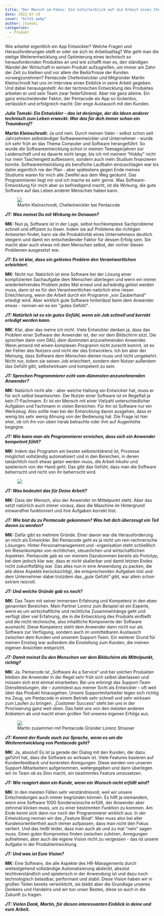 ```yaml
---
title: "Der Mensch im Fokus: Ein Schulterblick auf die Arbeit eines Chef-Entwicklers"
date: 2022-07-19
cover: "bild1.webp"
author: jtomski
categories:
  - Produkt
---
```


Wie arbeitet eigentlich ein App Entwickler? Welche Fragen und Herausforderungen
stellt er oder sie sich im Arbeitsalltag? Wie geht man die stetige
Weiterentwicklung und Optimierung eines technisch so herausfordernden Produktes
an und wie schafft man es, den ständigen Wandel der Wirtschaft in seinem Produkt
aufzugreifen, um immer am Zahn der Zeit zu bleiben und vor allem die Bedürfnisse
der Kunden vorwegzunehmen? Pentacode Chefentwickler und Mitgründer Martin
Kleinschrodt hat uns im Interview einen Einblick in seine Arbeit gegeben. Und
dabei herausgestellt: An der technischen Entwicklung des Produktes
arbeiten er und sein Team zwar federführend. Aber nie ganz alleine. Ein ganz
entscheidender Faktor, der Pentacode als App so lückenlos, verlässlich und
erfolgreich macht: Der enge Austausch mit den Kunden.

_**Julia Tomski: Ein Entwickler - das ist derjenige, der die Ideen anderer
technisch zum Leben erweckt. War das für dich immer schon ein Traumberuf?**_

**Martin Kleinschrodt:** Ja und nein. Durch meinen Vater - selbst schon seit Jahrzehnten
selbständiger Softwareentwickler und Unternehmer - wurde ich sehr früh an das
Thema Computer und Software herangeführt. So wurde die Softwareentwicklung
schon in meinen Teenagerjahren zur Leidenschaft und es dauerte nicht lange, bis
ich mit meinem “Hobby” nicht nur mein Taschengeld aufbessern, sondern auch mein
Studium finanzieren konnte. Softwareentwicklung als berufliche Laufbahn einzuschlagen
war bis dahin eigentlich nie der Plan - aber spätestens gegen Ende meines Studiums waren
für mich alle Zweifel aus dem Weg geräumt. Das Programmieren liegt mir und ich mache es sehr
gerne. Was Software-Entwicklung für mich aber so befriedigend macht, ist die Wirkung, die
gute Software auf das Leben anderer Menschen haben kann.

<figure class="float right width-30pc">
  <img src="bild2.webp" />
  <figcaption>Martin Kleinschrodt, Chefentwickler bei Pentacode</figcaption>
</figure>

_**JT: Was meinst Du mit Wirkung im Genauen?**_

**MK:** Nun ja, Software ist in der Lage, selbst hochkomplexe Sachprobleme
schnell und effizient zu lösen. Indem sie auf Probleme die richtigen Antworten
findet, kann sie die Produktivität eines Unternehmens deutlich steigern und
damit ein entscheidender Faktor für dessen Erfolg sein. Sie macht aber auch etwas
mit dem Menschen selbst, der vorher diesen Problemen ausgesetzt war.

_**JT: Es ist klar, dass ein gelöstes Problem den Verantwortlichen erleichtert.**_

**MK:** Nicht nur. Natürlich ist eine Software bei der Lösung einer
komplizierten Sachaufgabe dem Menschen überlegen und wenn ein immer
wiederkehrendes Problem jedes Mal erneut und aufwändig gelöst werden muss, dann
ist es für den Verantwortlichen natürlich eine riesen Erleichterung, wenn die
Arbeit durch ein Programm „von Zauberhand“ erledigt wird. Aber wirklich gute
Software hinterlässt beim dem Anwender etwas - nennen wir es ein "gutes
Gefühl".

_**JT: Natürlich ist es ein gutes Gefühl, wenn ein Job schnell und korrekt erledigt werden kann.**_

**MK:** Klar, aber das meine ich nicht. Viele Entwickler denken ja, dass das
Problem einer Software der Anwender ist, der vor dem Bildschirm sitzt. Die
sprechen dann vom DAU, dem dümmsten anzunehmenden Anwender. Wenn jemand mit
einem komplexen Programm nicht zurecht kommt, ist es der Fehler des Nutzers und
nicht der des Entwicklers. Ich bin aber der Meinung, dass Software dem Menschen
dienen muss und nicht umgekehrt. Nicht nur, indem sie seinen Job erleichtert,
sondern dem Nutzer außerdem das Gefühl gibt, selbstwirksam und kompetent zu sein.

_**JT: Sprechen Programmierer echt vom dümmsten anzunehmenden Anwender?**_

**MK:** Natürlich nicht alle - aber welche Haltung ein Entwickler hat, muss er
für sich selbst beantworten. Der Nutzer einer Software ist im Regelfall ja kein
IT-Fachmann. Er ist ein Mensch mit einer Vielzahl unterschiedlicher
Aufgaben und Fachmann in vielen Bereichen. Für ihn ist Software nur ein
Werkzeug. Also sollte man bei der Entwicklung davon ausgehen, dass er
wenig bis sehr wenig Ahnung von der Bedienung hat. Die Frage ist hier eher, ob
ich ihn von oben herab betrachte oder ihm auf Augenhöhe begegne.

_**JT: Wie kann man als Programmierer erreichen, dass sich ein Anwender kompetent fühlt?**_

**MK:** Indem das Programm am besten selbsterklärend ist, Prozesse möglichst
vollständig automatisiert und in den Bereichen, in denen tatsächlich noch etwas
getan werden muss, die Arbeit intuitiv und spielerisch von der Hand geht. Das
gibt das Gefühl, dass man die Software beherrscht und nicht von ihr beherrscht
wird.

<figure class="float left width-30pc">
  <img src="bild3.webp" />
</figure>

_**JT: Was bedeutet das für Deine Arbeit?**_

**MK:** Dass der Mensch, also der Anwender im Mittelpunkt steht. Aber das
setzt natürlich auch immer voraus, dass die Maschine im Hintergrund einwandfrei
funktioniert und ihre Aufgaben korrekt löst.

_**JT: Wie bist du zu Pentacode gekommen? Was hat dich überzeugt ein Teil davon zu werden?**_

**MK:** Dafür gibt es mehrere Gründe. Einer davon war die Herausforderung an
mich als Entwickler. Bei Pentacode geht es ja nicht um rein rechnerische
Lösungen. Hinter Personalmanagement und -organisation steht schließlich ein
Riesenkomplex von rechtlichen, steuerlichen und wirtschaftlichen Aspekten.
Pentacode gab es vor meinem Dazukommen bereits als Prototyp, bei dem jedoch
klar war, dass er nicht skalierbar und damit letzten Endes nicht zukunftsfähig
war. Das alles nun in eine Anwendung zu packen, die alle diese Aspekte
berücksichtigt, die entsprechenden Aufgaben löst und dem Unternehmer dabei
trotzdem das „gute Gefühl“ gibt, war allein schon extrem reizvoll.

_**JT: Und welche Gründe gab es noch?**_

**MK:** Das Team mit seiner immensen Erfahrung und Kompetenz in den eben
genannten Bereichen. Mein Partner Lorenz zum Beispiel ist ein Experte, wenn es
um wirtschaftliche und rechtliche Zusammenhänge geht und verfügt über viel
Erfahrung, die in die Entwicklung des Produkts einfließt und die
nicht-technische, also inhaltliche Komponente der Software ausmacht. Diese
Kompetenz steht dem Anwender dann nicht nur als Software zur Verfügung, sondern
auch im unmittelbaren Austausch zwischen dem Kunden und unserem Support-Team.
Ein weiterer Grund für meinen Einstieg war außerdem die Einstellung zum Kunden,
die meinen eigenen Ansichten entspricht.

_**JT: Damit meinst Du den Menschen vor dem Bildschirm als Mittelpunkt, richtig?**_

**MK:** Ja. Pentacode ist „Software As a Service“ und bei solchen Produkten
bleiben die Anwender in der Regel sehr früh sich selbst überlassen und müssen
sich erst einmal einarbeiten. Bei uns erbringt das Support-Team
Dienstleistungen, die – zumindest aus meiner Sicht als Entwickler – oft weit
über das Produkt hinausgehen. Unsere Supportmitarbeiter legen sich richtig ins
Zeug, um Pentacode in einem Betrieb sehr schnell und sehr wirksam zum Laufen zu
bringen. „Customer Success“ steht bei uns in der Priorisierung ganz weit oben.
Das hebt uns von den meisten anderen Anbietern ab und macht einen großen Teil
unseres eigenen Erfolgs aus.

<figure>
  <img src="bild4.webp" />
  <figcaption>Martin zusammen mit Pentacode Gründer Lorenz Strasser</figcaption>
</figure>

_**JT: Kommt der Kunde auch zur Sprache, wenn es um die Weiterentwicklung von Pentacode geht?**_

**MK:** Ja, absolut! Es ist ja gerade der Dialog mit den Kunden, der dazu
geführt hat, dass die Software so wirksam ist. Viele Features basieren auf
Kundenfeedback und konkreten Anregungen. Diese werden von unseren
Support-Mitarbeitern aufgenommen, weitergegeben und dann überlegen wir im Team
ob es Sinn macht, ein bestimmtes Feature umzusetzen.

_**JT: Wie reagiert dann ein Kunde, wenn ein Wunsch nicht erfüllt wird?**_

**MK:** In den meisten Fällen sehr verständnisvoll, weil wir unsere
Entscheidungen auch immer begründen können. Es hilft ja
niemandem, wenn eine Software 1000 Sonderwünsche erfüllt, der Anwender aber zehnmal
klicken muss, um zu einer bestimmten Funktion zu kommen. Am Ende kennt sich dann
nur noch der Programmierer wirklich aus. In der Entwicklung nennen wir das
„Feature Bloat“. Man muss also bei aller Kundenorientiertheit auch immer
aufpassen, dass man nicht den Fokus verliert. Und das heißt leider, dass man
auch ab und zu mal "nein" sagen muss. Einen guten Kompromiss finden zwischen
zuhören, Anregungen aufnehmen, aber auch die eigene Vision nicht zu vergessen -
das ist unsere Aufgabe in der Produktentwicklung.

_**JT: Und was ist Eure Vision?**_

**MK:** Eine Software, die alle Aspekte des HR-Managements durch weitestgehend
vollständige Automatisierung abdeckt, absolut leichtverständlich und spielerisch
in der Anwendung ist und dazu noch technologisch belastbar, performant und
stabil. Diese Vision haben wir in großen Teilen bereits verwirklicht, sie bleibt
aber die Grundlage unseres Denkens und Handelns und wir tun unser Bestes, diese
so auch in die Zukunft zu tragen.

_**JT: Vielen Dank, Martin, für diesen interessanten Einblick in deine und eure Arbeit.**_
